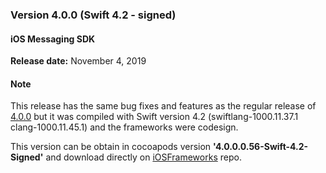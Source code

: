 ### Version 4.0.0 (Swift 4.2 - signed)

#### iOS Messaging SDK

**Release date:** November 4, 2019

#### Note

This release has the same bug fixes and features as the regular release of [4.0.0](mobile-app-messaging-sdk-for-ios-all-releases-regular-releases.html#ios-messaging-sdk---version-400) but it was compiled with Swift version 4.2 (swiftlang-1000.11.37.1 clang-1000.11.45.1) and the frameworks were codesign.

This version can be obtain in cocoapods version **'4.0.0.0.56-Swift-4.2-Signed'** and download directly on [iOSFrameworks](https://github.com/LivePersonInc/iOSFrameworks/tree/4.0.0.0.56-Swift-4.2-Signed) repo.